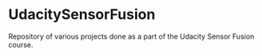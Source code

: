 # UdacitySensorFusion
Repository of various projects done as a part of the Udacity Sensor Fusion course.
